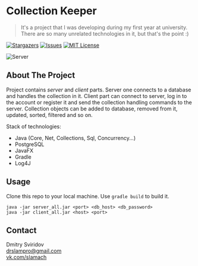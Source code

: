 # Collection Keeper
> It's a project that I was developing during my first year at university.  
> There are so many unrelated technologies in it, but that's the point :)

[![Stargazers][stars-shield]][stars-url]
[![Issues][issues-shield]][issues-url]
[![MIT License][license-shield]][license-url]

![Server][server-screenshot-url]

## About The Project

Project contains _server_ and _client_ parts. Server one connects to a database and handles the collection in it. Client part can connect to server, log in to the account or register it and send the collection handling commands to the server. Collection objects can be added to database, removed from it, updated, sorted, filtered and so on.

Stack of technologies:
- Java (Core, Net, Collections, Sql, Concurrency...)
- PostgreSQL
- JavaFX
- Gradle
- Log4J

## Usage
Clone this repo to your local machine.
Use `gradle build` to build it.
```
java -jar server_all.jar <port> <db_host> <db_password>
java -jar client_all.jar <host> <port>
```

## Contact
Dmitry Sviridov  
drslampro@gmail.com  
[vk.com/slamach](https://vk.com/slamach)

[stars-shield]: https://img.shields.io/github/stars/slamach/collection-keeper
[stars-url]: https://github.com/slamach/collection-keeper/stargazers
[issues-shield]: https://img.shields.io/github/issues/slamach/collection-keeper
[issues-url]: https://github.com/slamach/collection-keeper/issues
[license-shield]: https://img.shields.io/github/license/slamach/collection-keeper
[license-url]: https://github.com/slamach/collection-keeper/blob/master/LICENSE
[server-screenshot-url]: https://github.com/slamach/collection-keeper/blob/master/doc/server_screenshot.png
